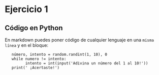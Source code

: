 # Ejercicio 1

## Código en Python

En markdown puedes poner código de cualquier lenguaje en una `misma línea` y en el bloque:

``` import random
   número, intento = random.randint(1, 10), 0
   while numero != intento:
         intento = int(input('Adivina un número del 1 al 10!'))
   print(' ¡Acertaste!')
```
